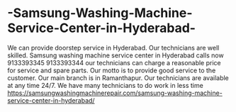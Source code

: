 # -Samsung-Washing-Machine-Service-Center-in-Hyderabad-
We can provide doorstep service in Hyderabad. Our technicians are well skilled. Samsung washing machine service center in Hyderabad calls now 9133393345 9133393344 our technicians can charge a reasonable price for service and spare parts. Our motto is to provide good service to the customer. Our main branch is in Ramanthapur. Our technicians are available at any time 24/7. We have many technicians to do work in less time https://samsungwashingmachinerepair.com/samsung-washing-machine-service-center-in-hyderabad/
